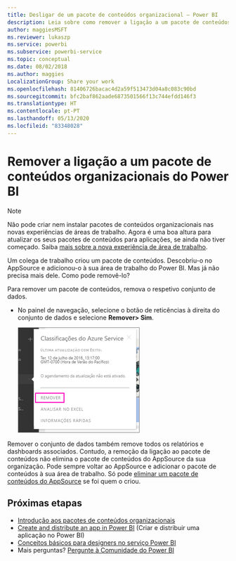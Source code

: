 ```yaml
---
title: Desligar de um pacote de conteúdos organizacional – Power BI
description: Leia sobre como remover a ligação a um pacote de conteúdos organizacional, eliminando o conjunto de dados no Power BI.
author: maggiesMSFT
ms.reviewer: lukaszp
ms.service: powerbi
ms.subservice: powerbi-service
ms.topic: conceptual
ms.date: 08/02/2018
ms.author: maggies
LocalizationGroup: Share your work
ms.openlocfilehash: 81406726bacac4d2a59f513473d04a8c083c90bd
ms.sourcegitcommit: bfc2baf862aade6873501566f13c744efdd146f3
ms.translationtype: HT
ms.contentlocale: pt-PT
ms.lasthandoff: 05/13/2020
ms.locfileid: "83348028"
---
```

# <a name="remove-your-connection-to-a-power-bi-organizational-content-pack"></a>Remover a ligação a um pacote de conteúdos organizacionais do Power BI

> [!NOTE]
> Não pode criar nem instalar pacotes de conteúdos organizacionais nas novas experiências de áreas de trabalho. Agora é uma boa altura para atualizar os seus pacotes de conteúdos para aplicações, se ainda não tiver começado. Saiba [mais sobre a nova experiência de área de trabalho](service-create-the-new-workspaces.md).
> 

Um colega de trabalho criou um pacote de conteúdos. Descobriu-o no AppSource e adicionou-o à sua área de trabalho do Power BI. Mas já não precisa mais dele.  Como pode removê-lo?

Para remover um pacote de conteúdos, remova o respetivo conjunto de dados.  

* No painel de navegação, selecione o botão de reticências à direita do conjunto de dados e selecione **Remover\> Sim**.  
  
  ![Remover pacote de conteúdos](media/service-organizational-content-pack-disconnect/power-bi-remove-organizational-content-pack-dataset.png)

Remover o conjunto de dados também remove todos os relatórios e dashboards associados. Contudo, a remoção da ligação ao pacote de conteúdos não elimina o pacote de conteúdos do AppSource da sua organização.  Pode sempre voltar ao AppSource e adicionar o pacote de conteúdos à sua área de trabalho. Só pode [eliminar um pacote de conteúdos do AppSource](service-organizational-content-pack-manage-update-delete.md) se foi quem o criou.

## <a name="next-steps"></a>Próximas etapas
* [Introdução aos pacotes de conteúdos organizacionais](service-organizational-content-pack-introduction.md) 
* [Create and distribute an app in Power BI](service-create-distribute-apps.md) (Criar e distribuir uma aplicação no Power BI) 
* [Conceitos básicos para designers no serviço Power BI](../fundamentals/service-basic-concepts.md)  
* Mais perguntas? [Pergunte à Comunidade do Power BI](https://community.powerbi.com/)
